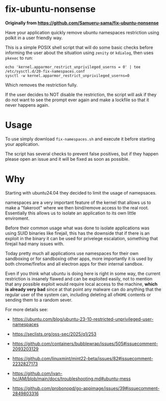 # fix-ubuntu-nonsense

**Originally from https://github.com/Samueru-sama/fix-ubuntu-nonsense**

Have your application quickly remove ubuntu namespaces restriction using polkit in a user friendly way.

This is a simple POSIX shell script that will do some basic checks before informing the user about the situation using `zenity` or `kdialog`, then uses `pkexec` to run:

```
echo 'kernel.apparmor_restrict_unprivileged_userns = 0' | tee /etc/sysctl.d/20-fix-namespaces.conf
sysctl -w kernel.apparmor_restrict_unprivileged_userns=0
```

Which removes the restriction fully.

If the user decides to NOT disable the restriction, the script will ask if they do not want to see the prompt ever again and make a lockfile so that it never happens again.

# Usage

To use simply download `fix-namespaces.sh` and execute it before starting your application.

The script has several checks to prevent false positives, but if they happen please open an issue and it will be fixed as soon as possible.

# Why

Starting with ubuntu24.04 they decided to limit the usage of namepsaces.

namespaces are a very important feature of the kernel that allows us to make a "fakeroot" where we then bind/remove access to the real root. Essentially this allows us to isolate an application to its own little enviroment.

Before their common usage what was done to isolate applications was using SUID binaries like firejail, this has the downside that if there is an exploit in the binary it can be used for privelege escalation, something that firejail had many issues with.

Today pretty much all applications use namespaces for their own sandboxing or for sandboxing other apps, more importantly it is used by both chrome/firefox and all electron apps for their internal sandbox.

Even if you think what ubuntu is doing here is right in some way, the current restriction is insanely flawed and can be exploited easily, not to mention that any possible exploit would require local access to the machine, **which is already very bad** since at that point any malware can do anything that the regular user of the system can, including deleting all of`HOME` contents or sending them to a random sever.


For more details see:

* https://ubuntu.com/blog/ubuntu-23-10-restricted-unprivileged-user-namespaces

* https://seclists.org/oss-sec/2025/q1/253

* https://github.com/containers/bubblewrap/issues/505#issuecomment-2093203129

* https://github.com/linuxmint/mint22-beta/issues/82#issuecomment-2232827173

* https://github.com/ivan-hc/AM/blob/main/docs/troubleshooting.md#ubuntu-mess

* https://github.com/probonopd/go-appimage/issues/39#issuecomment-2849803316

